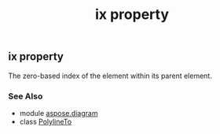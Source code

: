 ﻿---
title: ix property
second_title: Aspose.Diagram for Python via .NET API References
description: 
type: docs
weight: 50
url: /python-net/aspose.diagram/polylineto/ix/
is_root: false
---

## ix property


The zero-based index of the element within its parent element.

### See Also
* module [aspose.diagram](../../)
* class [PolylineTo](/diagram/python-net/aspose.diagram/polylineto)
